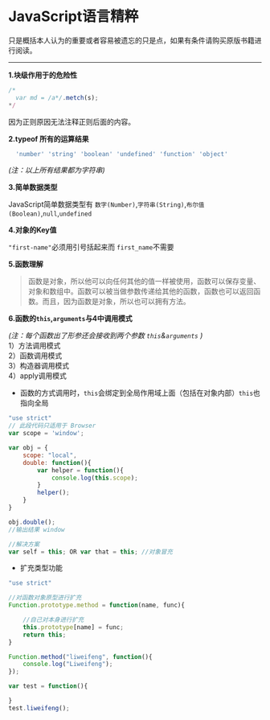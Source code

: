 # JavaScript语言精粹

只是概括本人认为的重要或者容易被遗忘的只是点，如果有条件请购买原版书籍进行阅读。

***

**1.块级作用于的危险性**
```javascript
/*
  var md = /a*/.metch(s);
*/
```
因为正则原因无法注释正则后面的内容。

**2.typeof 所有的运算结果**
```javascript
  'number' 'string' 'boolean' 'undefined' 'function' 'object'
```
_(注：以上所有结果都为字符串)_

**3.简单数据类型**

JavaScript简单数据类型有 `数字(Number)`,`字符串(String)`,`布尔值(Boolean)`,`null`,`undefined`

**4.对象的Key值**

`"first-name"`必须用引号括起来而 `first_name`不需要

**5.函数理解**
>函数是对象，所以他可以向任何其他的值一样被使用，函数可以保存变量、对象和数组中。函数可以被当做参数传递给其他的函数，函数也可以返回函数。而且，因为函数是对象，所以也可以拥有方法。

**6.函数的`this`,`arguments`与4中调用模式**

_(注：每个函数出了形参还会接收到两个参数 `this`&`arguments` )_  
1）方法调用模式  
2）函数调用模式  
3）构造器调用模式  
4）apply调用模式  
- 函数的方式调用时，`this`会绑定到全局作用域上面（包括在对象内部）`this`也指向全局

```javascript
"use strict"
// 此段代码只适用于 Browser
var scope = 'window';

var obj = {
	scope: "local",
	double: function(){
		var helper = function(){
			console.log(this.scope);
		}
		helper();
	}
}

obj.double();
//输出结果 window

//解决方案
var self = this; OR var that = this; //对象冒充
```
- 扩充类型功能

```javascript
"use strict"

//对函数对象原型进行扩充
Function.prototype.method = function(name, func){

    //自己对本身进行扩充
	this.prototype[name] = func;
	return this;
}

Function.method("liweifeng", function(){
	console.log("Liweifeng");
});

var test = function(){

}
test.liweifeng();
```
